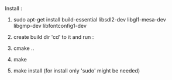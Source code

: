 Install :

1. sudo apt-get install build-essential libsdl2-dev libgl1-mesa-dev \
    libgmp-dev libfontconfig1-dev

2. create build dir 'cd' to it and run :
  1. cmake ..
  2. make
  3. make install (for install only 'sudo' might be needed)
